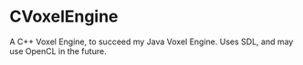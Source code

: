 # CVoxelEngine
A C++ Voxel Engine, to succeed my Java Voxel Engine.  Uses SDL, and may use OpenCL in the future.

